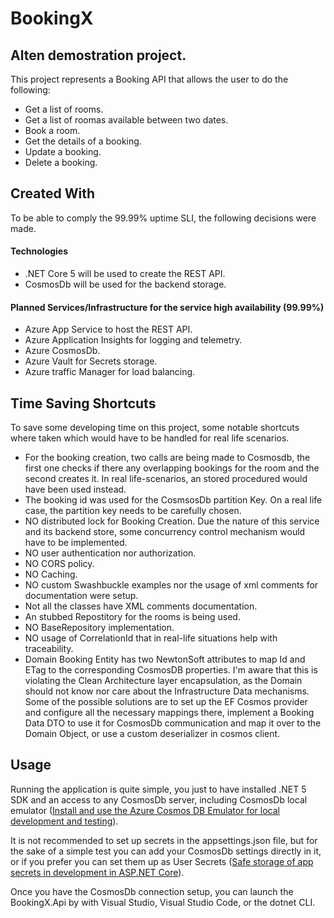 # BookingX
## Alten demostration project.

This project represents a Booking API that allows the user to do the following:
* Get a list of rooms.
* Get a list of roomas available between two dates.
* Book a room.  
* Get the details of a booking.  
* Update a booking.
* Delete a booking. 

## Created With
To be able to comply the 99.99% uptime SLI, the following decisions were made.

#### Technologies
* .NET Core 5 will be used to create  the REST API.
* CosmosDb will be used for the backend storage.

#### Planned Services/Infrastructure for the service high availability (99.99%)
* Azure App Service to host the REST API.
* Azure Application Insights for logging and telemetry.
* Azure CosmosDb.
* Azure Vault for Secrets storage.
* Azure traffic Manager for load balancing.
 
## Time Saving Shortcuts
To save some developing time on this project, some notable shortcuts where taken which would have to be handled for real life scenarios.

* For the booking creation, two calls are being made to Cosmosdb, the first one checks if there any overlapping bookings for the room and the second creates it. In real life-scenarios, an stored procedured would have been used instead.
* The booking id was used for the CosmsosDb partition Key. On a real life case, the partition key needs to be carefully chosen.
* NO distributed lock for Booking Creation. Due the nature of this service and its backend store, some concurrency control mechanism would have to be implemented.
* NO user authentication nor authorization.
* NO CORS policy.
* NO Caching.
* NO custom Swashbuckle examples nor the usage of xml comments for documentation were setup.
* Not all the classes have XML comments documentation.
* An stubbed Repostitory for the rooms is being used.
* NO BaseRepository implementation.
* NO usage of CorrelationId that in real-life situations help with traceability.
* Domain Booking Entity has two NewtonSoft attributes to map Id and ETag to the corresponding CosmosDB properties. I'm aware that this is violating the Clean Architecture layer encapsulation, as the Domain should not know nor care about the Infrastructure Data mechanisms. Some of the possible solutions are to set up the EF Cosmos provider and configure all the necessary mappings there, implement a Booking Data DTO to use it for CosmosDb communication and map it over to the Domain Object, or use a custom deserializer in cosmos client.

## Usage
Running the application is quite simple, you just to have installed .NET 5 SDK and an access to any CosmosDb server, including CosmosDb local emulator ([Install and use the Azure Cosmos DB Emulator for local development and testing](https://docs.microsoft.com/en-us/azure/cosmos-db/local-emulator?tabs=ssl-netstd21)).

It is not recommended to set up secrets in the appsettings.json file, but for the sake of a simple test you can add your CosmosDb settings directly in it, or if you prefer you can set them up as User Secrets ([Safe storage of app secrets in development in ASP.NET Core](https://docs.microsoft.com/en-us/aspnet/core/security/app-secrets?view=aspnetcore-6.0&tabs=windows)).

Once you have the CosmosDb connection setup, you can launch the BookingX.Api by with Visual Studio, Visual Studio Code, or the dotnet CLI.